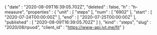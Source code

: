 {
  "date" : "2020-08-09T16:39:05.702Z",
  "deleted" : false,
  "h" : "h-measure",
  "properties" : {
    "unit" : [ "steps" ],
    "num" : [ "6902" ],
    "start" : [ "2020-07-24T00:00:00Z" ],
    "end" : [ "2020-07-25T00:00:00Z" ],
    "published" : [ "2020-08-09T16:39:05.702Z" ]
  },
  "kind" : "steps",
  "slug" : "2020/08/rpuod",
  "client_id" : "https://www-api.jvt.me/fit"
}
